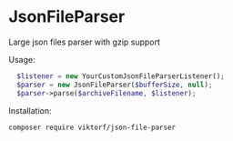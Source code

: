 # JsonFileParser
Large json files parser with gzip support

Usage:
```php
  $listener = new YourCustomJsonFileParserListener();
  $parser = new JsonFileParser($bufferSize, null);
  $parser->parse($archiveFilename, $listener);
```

Installation:

```composer require viktorf/json-file-parser```
